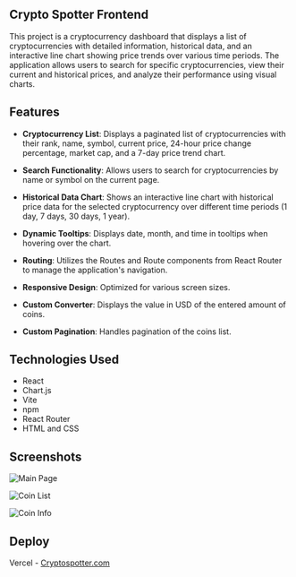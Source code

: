 ## Crypto Spotter Frontend

This project is a cryptocurrency dashboard that displays a list of cryptocurrencies with detailed information, historical data, and an interactive line chart showing price trends over various time periods. The application allows users to search for specific cryptocurrencies, view their current and historical prices, and analyze their performance using visual charts.


## Features

- **Cryptocurrency List**: Displays a paginated list of cryptocurrencies with their rank, name, symbol, current price, 24-hour price change percentage, market cap, and a 7-day price trend chart.
  
- **Search Functionality**: Allows users to search for cryptocurrencies by name or symbol on the current page.
  
- **Historical Data Chart**: Shows an interactive line chart with historical price data for the selected cryptocurrency over different time periods (1 day, 7 days, 30 days, 1 year).
  
- **Dynamic Tooltips**: Displays date, month, and time in tooltips when hovering over the chart.
  
- **Routing**: Utilizes the Routes and Route components from React Router to manage the application's navigation.
  
- **Responsive Design**: Optimized for various screen sizes.
  
- **Custom Converter**: Displays the value in USD of the entered amount of coins.
  
- **Custom Pagination**: Handles pagination of the coins list.


## Technologies Used

- React
- Chart.js
- Vite
- npm
- React Router
- HTML and CSS


## Screenshots

![Main Page](https://github.com/ilyamukhamedov/crypto-app-frontend/blob/main/src/images/mainPage.png)

![Coin List](https://github.com/ilyamukhamedov/crypto-app-frontend/blob/main/src/images/coinList.png)

![Coin Info](https://github.com/ilyamukhamedov/crypto-app-frontend/blob/main/src/images/coinInfo.png)


## Deploy

Vercel - [Cryptospotter.com](https://crypto-app-frontend-three.vercel.app/)

